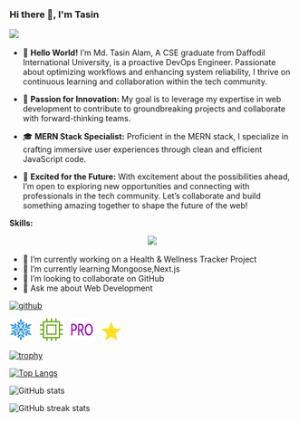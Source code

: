 ### Hi there 👋, I'm Tasin
![](https://i.imgur.com/SQXDeat.jpg)

- 👋 **Hello World!** I’m Md. Tasin Alam, A CSE graduate from Daffodil International University, is a proactive DevOps Engineer. Passionate about optimizing workflows and enhancing system reliability, I thrive on continuous learning and collaboration within the tech community.

- 🌟 **Passion for Innovation:**  My goal is to leverage my expertise in web development to contribute to groundbreaking projects and collaborate with forward-thinking teams.

- 🎓 **MERN Stack Specialist:** Proficient in the MERN stack, I specialize in crafting immersive user experiences through clean and efficient JavaScript code.

- 🚀 **Excited for the Future:** With excitement about the possibilities ahead, I’m open to exploring new opportunities and connecting with professionals in the tech community. Let’s collaborate and build something amazing together to shape the future of the web!

**Skills:** <p align="center">
  <a href="https://skillicons.dev">
    <img src="https://skillicons.dev/icons?i=git,html,css,js,firebase,figma,nodejs,react,tailwind,canva" />
  </a>
</p>

- 🔭 I’m currently working on a Health & Wellness Tracker Project 
- 🌱 I’m currently learning Mongoose,Next.js 
- 👯 I’m looking to collaborate on GitHub 
- 💬 Ask me about Web Development 


[<img src='https://cdn.jsdelivr.net/npm/simple-icons@3.0.1/icons/github.svg' alt='github' height='40'>](https://github.com/Tasin007)  

<a href='https://archiveprogram.github.com/'><img src='https://raw.githubusercontent.com/acervenky/animated-github-badges/master/assets/acbadge.gif' width='40' height='40'></a> <a href='https://docs.github.com/en/developers'><img src='https://raw.githubusercontent.com/acervenky/animated-github-badges/master/assets/devbadge.gif' width='40' height='40'></a> <a href='https://github.com/pricing'><img src='https://raw.githubusercontent.com/acervenky/animated-github-badges/master/assets/pro.gif' width='40' height='40'></a> <a href='https://stars.github.com/'><img src='https://raw.githubusercontent.com/acervenky/animated-github-badges/master/assets/starbadge.gif' width='35' height='35'></a> 

[![trophy](https://github-profile-trophy.vercel.app/?username=Tasin007)](https://github.com/ryo-ma/github-profile-trophy)

[![Top Langs](https://github-readme-stats.vercel.app/api/top-langs/?username=Tasin007)](https://github.com/anuraghazra/github-readme-stats)

![GitHub stats](https://github-readme-stats.vercel.app/api?username=Tasin007&show_icons=true&count_private=true)  

![GitHub streak stats](https://streak-stats.demolab.com/?user=Tasin007)  
